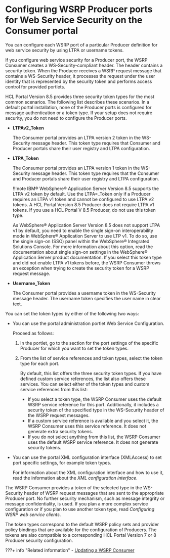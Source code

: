 # Configuring WSRP Producer ports for Web Service Security on the Consumer portal

You can configure each WSRP port of a particular Producer definition for web service security by using LTPA or username tokens.

If you configure web service security for a Producer port, the WSRP Consumer creates a WS-Security-compliant header. The header contains a security token. When the Producer receives a WSRP request message that contains a WS-Security header, it processes the request under the user identity that is represented by the security token and performs access control for provided portlets.

HCL Portal Version 8.5 provides three security token types for the most common scenarios. The following list describes these scenarios. In a default portal installation, none of the Producer ports is configured for message authentication or a token type. If your setup does not require security, you do not need to configure the Producer ports.

-   **LTPAv2_Token**

    The Consumer portal provides an LTPA version 2 token in the WS-Security message header. This token type requires that Consumer and Producer portals share their user registry and LTPA configuration.

-   **LTPA_Token**

    The Consumer portal provides an LTPA version 1 token in the WS-Security message header. This token type requires that the Consumer and Producer portals share their user registry and LTPA configuration.

    !!!note
        IBM® WebSphere® Application Server Version 8.5 supports the LTPA v2 token by default. Use the LTPA\=_Token only if a Producer requires an LTPA v1 token and cannot be configured to use LTPA v2 tokens. A HCL Portal Version 8.5 Producer does not require LTPA v1 tokens. If you use a HCL Portal V 8.5 Producer, do not use this token type.

    As WebSphere® Application Server Version 8.5 does not support LTPA v1 by default, you need to enable the single sign-on interoperability mode in WebSphere® Application Server to use LTP v1. To do so, use the single sign-on (SSO) panel within the WebSphere® Integrated Solutions Console. For more information about this option, read the documentation about single sign-on settings in the WebSphere® Application Server product documentation. If you select this token type and did not enable LTPA v1 tokens before, the WSRP Consumer throws an exception when trying to create the security token for a WSRP request message.

-   **Username_Token**

    The Consumer portal provides a username token in the WS-Security message header. The username token specifies the user name in clear text.


You can set the token types by either of the following two ways:

-   You can use the portal administration portlet Web Service Configuration.

    Proceed as follows:

    1.  In the portlet, go to the section for the port settings of the specific Producer for which you want to set the token types.

    2.  From the list of service references and token types, select the token type for each port.

        By default, this list offers the three security token types. If you have defined custom service references, the list also offers these services. You can select either of the token types and custom service references from this list:

        -   If you select a token type, the WSRP Consumer uses the default WSRP service reference for this port. Additionally, it includes a security token of the specified type in the WS-Security header of the WSRP request messages.
        -   If a custom service reference is available and you select it, the WSRP Consumer uses this service reference. It does not generate extra security tokens.
        -   If you do not select anything from this list, the WSRP Consumer uses the default WSRP service reference. It does not generate security tokens.
-   You can use the portal XML configuration interface (XMLAccess) to set port specific settings, for example token types.

    For information about the XML configuration interface and how to use it, read the information about the *XML configuration interface*.


The WSRP Consumer provides a token of the selected type in the WS-Security header of WSRP request messages that are sent to the appropriate Producer port. No further security mechanism, such as message integrity or message confidentiality, is used. If you plan a more complex service configuration or if you plan to use another token type, read *Configuring WSRP web service clients*.

The token types correspond to the default WSRP policy sets and provider policy bindings that are available for the configuration of Producers. The tokens are also compatible to a corresponding HCL Portal Version 7 or 8 Producer security configuration.


???+ info "Related information"
    -   [Updating a WSRP Consumer](../../../../../../../deployment/manage/migrate/next_steps/post_mig_activities/portal_task/wsrp/mig_post_wsrp_consumer.md)

